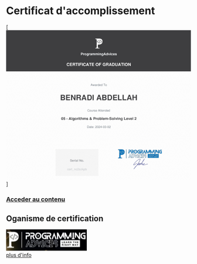 # Certificat d'accomplissement

[![](../ProgrammingAdvices.com/Level__2/03__Certificate/src/Certificate__Algorithms__And__Problem__Solving__Level__2__Using__C++.png)]

### [Acceder au contenu](./Level__2/)

## Oganisme de certification
![ProgrammingAdvices](./src/logo__ProgrammingAdvices.png)  
[plus d'info](./README.md)  
